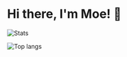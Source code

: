 # Hi there, I'm Moe! 👋
<!-- ### - 🔭 I’m currently ... -->

![Stats](https://github-readme-stats.vercel.app/api?username=moe249&&show_icons=true&title_color=ffffff&icon_color=FF9800&text_color=FFFFFF&bg_color=00796B)

![Top langs](https://github-readme-stats.vercel.app/api/top-langs/?username=moe249&layout=compact)
<!--
**Moe249/Moe249** is a ✨ _special_ ✨ repository because its `README.md` (this file) appears on your GitHub profile.

Here are some ideas to get you started:

- 🔭 I’m currently working on ...
- 🌱 I’m currently learning ...
- 👯 I’m looking to collaborate on ...
- 🤔 I’m looking for help with ...
- 💬 Ask me about ...
- 📫 How to reach me: ...
- 😄 Pronouns: ...
- ⚡ Fun fact: ...
-->
